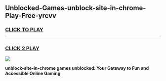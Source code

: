 
## Unblocked-Games-unblock-site-in-chrome-Play-Free-yrcvv
<h3>
<a href="https://premium76.site?title=unblock-site-in-chrome&ref=23A">CLICK TO PLAY</a></h3>
<hr>

<h3>
<a href="https://premium76.site?title=unblock-site-in-chrome&ref=23A">CLICK 2 PLAY</a>
  
</h3>

<a href="https://premium76.site?title=unblock-site-in-chrome&ref=23A"><img src="https://clearcache.store/games.png"></a>


**unblock-site-in-chrome games unblocked: Your Gateway to Fun and Accessible Online Gaming**
